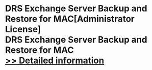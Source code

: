 # DRS Exchange Server Backup and Restore for MAC[Administrator License]<br />DRS Exchange Server Backup and Restore for MAC<br />[>> Detailed information](https://secure.shareit.com/shareit/product.html?productid=301004964&affiliateid=200057808)